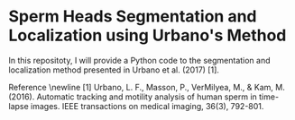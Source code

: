 # Sperm Heads Segmentation and Localization using Urbano's Method
 In this repositoty, I will provide a Python code to the segmentation and localization method presented in Urbano et al. (2017) [1].
 
 
 
 
 Reference \newline
 [1] Urbano, L. F., Masson, P., VerMilyea, M., & Kam, M. (2016). Automatic tracking and motility analysis of human sperm in time-lapse images. IEEE transactions on medical imaging, 36(3), 792-801.
